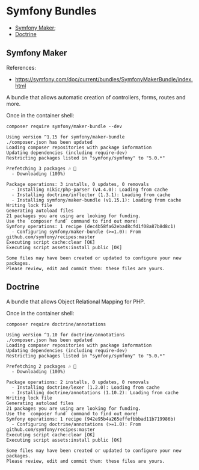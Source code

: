 # Symfony Bundles

- [Symfony Maker](SYMFONY-BUNDLES.md#symfony-maker);
- [Doctrine](SYMFONY-BUNDLES.md#doctrine)

## Symfony Maker

References:
- https://symfony.com/doc/current/bundles/SymfonyMakerBundle/index.html

A bundle that allows automatic creation of controllers, forms, routes and more.

Once in the container shell:
```shell script
composer require symfony/maker-bundle --dev
```
```
Using version ^1.15 for symfony/maker-bundle
./composer.json has been updated
Loading composer repositories with package information
Updating dependencies (including require-dev)
Restricting packages listed in "symfony/symfony" to "5.0.*"

Prefetching 3 packages 🎶 💨
  - Downloading (100%)

Package operations: 3 installs, 0 updates, 0 removals
  - Installing nikic/php-parser (v4.4.0): Loading from cache
  - Installing doctrine/inflector (1.3.1): Loading from cache
  - Installing symfony/maker-bundle (v1.15.1): Loading from cache
Writing lock file
Generating autoload files
21 packages you are using are looking for funding.
Use the `composer fund` command to find out more!
Symfony operations: 1 recipe (dec4b58fa62ebad8cfd1f08a87b8d8c1)
  - Configuring symfony/maker-bundle (>=1.0): From github.com/symfony/recipes:master
Executing script cache:clear [OK]
Executing script assets:install public [OK]

Some files may have been created or updated to configure your new packages.
Please review, edit and commit them: these files are yours.
```

## Doctrine

A bundle that allows Object Relational Mapping for PHP.

Once in the container shell:
```shell script
composer require doctrine/annotations
```
```
Using version ^1.10 for doctrine/annotations
./composer.json has been updated
Loading composer repositories with package information
Updating dependencies (including require-dev)
Restricting packages listed in "symfony/symfony" to "5.0.*"

Prefetching 2 packages 🎶 💨
  - Downloading (100%)

Package operations: 2 installs, 0 updates, 0 removals
  - Installing doctrine/lexer (1.2.0): Loading from cache
  - Installing doctrine/annotations (1.10.2): Loading from cache
Writing lock file
Generating autoload files
21 packages you are using are looking for funding.
Use the `composer fund` command to find out more!
Symfony operations: 1 recipe (942e95b4a265effefbbbad11b719986b)
  - Configuring doctrine/annotations (>=1.0): From github.com/symfony/recipes:master
Executing script cache:clear [OK]
Executing script assets:install public [OK]

Some files may have been created or updated to configure your new packages.
Please review, edit and commit them: these files are yours.
```
